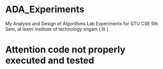 # ADA_Experiments

My Analysis and Design of Algorithms Lab Experiments for GTU CSE 5th Sem,
at laxmi institute of technology srigam ( lit )

# Attention code not properly executed and tested
